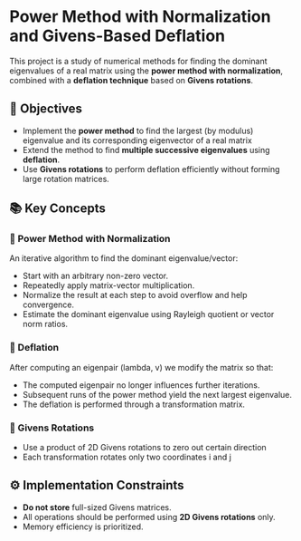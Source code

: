 # Power Method with Normalization and Givens-Based Deflation

This project is a study of numerical methods for finding the dominant eigenvalues of a real matrix using the **power method with normalization**, combined with a **deflation technique** based on **Givens rotations**.

## 📌 Objectives

- Implement the **power method** to find the largest (by modulus) eigenvalue and its corresponding eigenvector of a real matrix
- Extend the method to find **multiple successive eigenvalues** using **deflation**.
- Use **Givens rotations** to perform deflation efficiently without forming large rotation matrices.

## 📚 Key Concepts

### 🔁 Power Method with Normalization

An iterative algorithm to find the dominant eigenvalue/vector:

- Start with an arbitrary non-zero vector.
- Repeatedly apply matrix-vector multiplication.
- Normalize the result at each step to avoid overflow and help convergence.
- Estimate the dominant eigenvalue using Rayleigh quotient or vector norm ratios.

### 🧮 Deflation

After computing an eigenpair (lambda, v) we modify the matrix so that:

- The computed eigenpair no longer influences further iterations.
- Subsequent runs of the power method yield the next largest eigenvalue.
- The deflation is performed through a transformation matrix.

### 🔄 Givens Rotations

- Use a product of 2D Givens rotations to zero out certain direction 
- Each transformation rotates only two coordinates i and j

## ⚙️ Implementation Constraints

- **Do not store** full-sized Givens matrices.
- All operations should be performed using **2D Givens rotations** only.
- Memory efficiency is prioritized.
